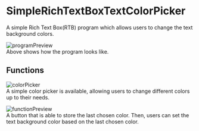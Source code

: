 # SimpleRichTextBoxTextColorPicker
A simple Rich Text Box(RTB) program which allows users to change the text background colors.

![programPreview](https://user-images.githubusercontent.com/70519090/159726514-7681d8ff-a2d5-4b75-853c-62ec6eff6dd2.png)<br>
Above shows how the program looks like.

## Functions
![colorPicker](https://user-images.githubusercontent.com/70519090/159727025-b7a17266-f421-4ac5-bfd5-a760abd66e2a.png)<br>
A simple color picker is available, allowing users to change different colors up to their needs.

![functionPreview](https://user-images.githubusercontent.com/70519090/159727269-d2cb8771-5358-43fe-874c-ea97ea377246.png)<br>
A button that is able to store the last chosen color. Then, users can set the text background color based on the last chosen color.
